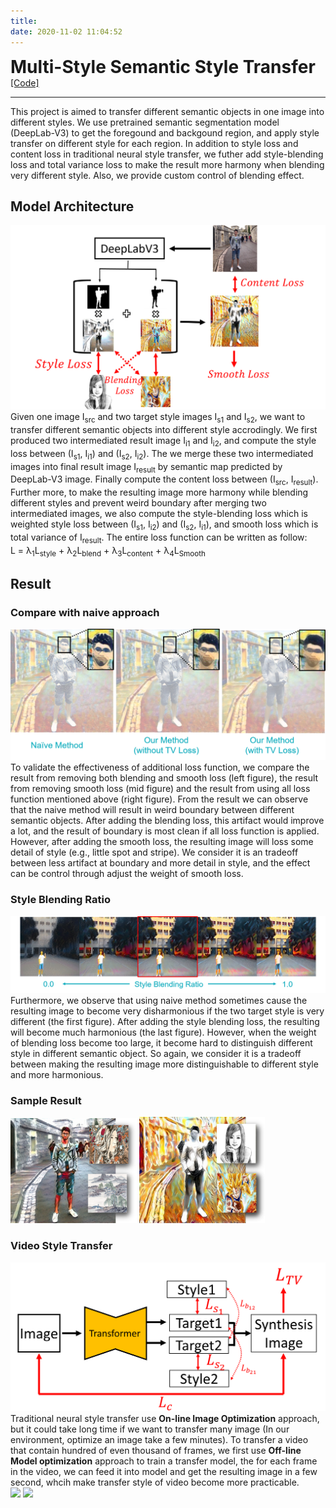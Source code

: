 ```yaml
---
title: 
date: 2020-11-02 11:04:52
---
```


<div>
	<h1 style="display:inline;"> Multi-Style Semantic Style Transfer </h1> 
	<a href="https://github.com/PKhuang-TW/MultiStyle-Semantic-Style-Transfer"> [Code] </a> 
</div>

---

This project is aimed to transfer different semantic objects in one image into different styles. We use pretrained semantic segmentation model (DeepLab-V3) to get the foregound and backgound region, and apply style transfer on different style for each region. In addition to style loss and content loss in traditional neural style transfer, we futher add style-blending loss and total variance loss to make the result more harmony when blending very different style. Also, we provide custom control of blending effect. 

## Model Architecture
<img src = "./imgs/model_architecture.png" class="projectDetailImg">
Given one image I<sub>src</sub> and two target style images I<sub>s1</sub> and I<sub>s2</sub>, we want to transfer different semantic objects into different style accrodingly. We first produced two intermediated result image I<sub>i1</sub> and I<sub>i2</sub>, and compute the style loss between (I<sub>s1</sub>, I<sub>i1</sub>) and (I<sub>s2</sub>, I<sub>i2</sub>). The we merge these two intermediated images into final result image I<sub>result</sub> by semantic map predicted by DeepLab-V3 image. Finally compute the content loss between (I<sub>src</sub>, I<sub>result</sub>). Further more, to make the resulting image more harmony while blending different styles and prevent weird boundary after merging two intermediated images, we also compute the style-blending loss which is weighted style loss between (I<sub>s1</sub>, I<sub>i2</sub>) and (I<sub>s2</sub>, I<sub>i1</sub>), and smooth loss which is total variance of I<sub>result</sub>. The entire loss function can be written as follow:<br/>
L = &lambda;<sub>1</sub>L<sub>style</sub> + &lambda;<sub>2</sub>L<sub>blend</sub> + &lambda;<sub>3</sub>L<sub>content</sub> + &lambda;<sub>4</sub>L<sub>Smooth</sub>
&nbsp;

## Result 
### Compare with naive approach
<img src = "./imgs/compare.png" class="projectDetailImg">
To validate the effectiveness of additional loss function, we compare the result from removing both blending and smooth loss (left figure), the result from removing smooth loss (mid figure) and the result from using all loss function mentioned above (right figure). From the result we can observe that the naive method will result in weird boundary between different semantic objects. After adding the blending loss, this artifact would improve a lot, and the result of boundary is most clean if all loss function is applied. However, after adding the smooth loss, the resulting image will loss some detail of style (e.g., little spot and stripe). We consider it is an tradeoff between less artifact at boundary and more detail in style, and the effect can be control through adjust the weight of smooth loss.
<p>

### Style Blending Ratio
<img src = "./imgs/blending.png" class="projectDetailImg">
Furthermore, we observe that using naive method sometimes cause the resulting image to become very disharmonious if the two target style is very different (the first figure). After adding the style blending loss, the resulting will become much harmonious (the last figure). However, when the weight of blending loss become too large, it become hard to distinguish different style in different semantic object. So again, we consider it is a tradeoff between making the resulting image more distinguishable to different style and more harmonious.
<p>

### Sample Result
<img src="./imgs/result_1.png" width="40%"> <img src="./imgs/result_2.png" width="40%">
<p>

### Video Style Transfer
<img src = "./imgs/model_video.png" class="projectDetailImg"> 
Traditional neural style transfer use <b>On-line Image Optimization</b> approach, but it could take long time if we want to transfer many image (In our environment, optimize an image take a few minutes). To transfer a video that contain hundred of even thousand of frames, we first use <b>Off-line Model optimization</b> approach to train a transfer model, the for each frame in the video, we can feed it into model and get the resulting image in a few second, whcih make transfer style of video become more practicable. <br/>
<img src="./imgs/video_1.gif" width="40%"> <img src="./imgs/video_2.gif" width="40%"> <br/>

